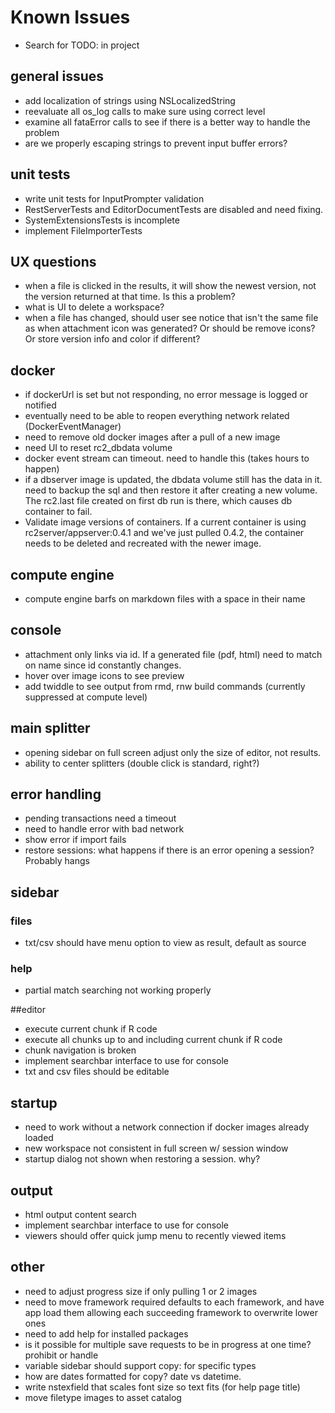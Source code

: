 # Known Issues

* Search for TODO: in project

## general issues
* add localization of strings using NSLocalizedString
* reevaluate all os_log calls to make sure using correct level
* examine all fataError calls to see if there is a better way to handle the problem
* are we properly escaping strings to prevent input buffer errors?

## unit tests
* write unit tests for InputPrompter validation
* RestServerTests and EditorDocumentTests are disabled and need fixing.
* SystemExtensionsTests is incomplete
* implement FileImporterTests

## UX questions
* when a file is clicked in the results, it will show the newest version, not the version returned at that time. Is this a problem?
* what is UI to delete a workspace?
* when a file has changed, should user see notice that isn't the same file as when attachment icon was generated? Or should be remove icons? Or store version info and color if different?

## docker
* if dockerUrl is set but not responding, no error message is logged or notified
* eventually need to be able to reopen everything network related (DockerEventManager)
* need to remove old docker images after a pull of a new image
* need UI to reset rc2_dbdata volume
* docker event stream can timeout. need to handle this (takes hours to happen)
* if a dbserver image is updated, the dbdata volume still has the data in it. need to backup the sql and then restore it after creating a new volume. The rc2.last file created on first db run is there, which causes db container to fail.
* Validate image versions of containers. If a current container is using rc2server/appserver:0.4.1 and we've just pulled 0.4.2, the container needs to be deleted and recreated with the newer image.

## compute engine
* compute engine barfs on markdown files with a space in their name

## console
* attachment only links via id. If a generated file (pdf, html) need to match on name since id constantly changes.
* hover over image icons to see preview
* add twiddle to see output from rmd, rnw build commands (currently suppressed at compute level)

## main splitter
* opening sidebar on full screen adjust only the size of editor, not results.
* ability to center splitters (double click is standard, right?)

## error handling
* pending transactions need a timeout
* need to handle error with bad network
* show error if import fails
* restore sessions: what happens if there is an error opening a session? Probably hangs

## sidebar

### files
* txt/csv should have menu option to view as result, default as source

### help
* partial match searching not working properly

##editor
* execute current chunk if R code
* execute all chunks up to and including current chunk if R code
* chunk navigation is broken
* implement searchbar interface to use for console
* txt and csv files should be editable

## startup
* need to work without a network connection if docker images already loaded
* new workspace not consistent in full screen w/ session window
* startup dialog not shown when restoring a session. why?

## output
* html output content search
* implement searchbar interface to use for console
* viewers should offer quick jump menu to recently viewed items

## other

* need to adjust progress size if only pulling 1 or 2 images
* need to move framework required defaults to each framework, and have app load them allowing each succeeding framework to overwrite lower ones
* need to add help for installed packages
* is it possible for multiple save requests to be in progress at one time? prohibit or handle
* variable sidebar should support copy: for specific types
* how are dates formatted for copy? date vs datetime. 
* write nstexfield that scales font size so text fits (for help page title)
* move filetype images to asset catalog


